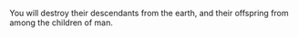 You will destroy their descendants from the earth, and their offspring from among the children of man.
